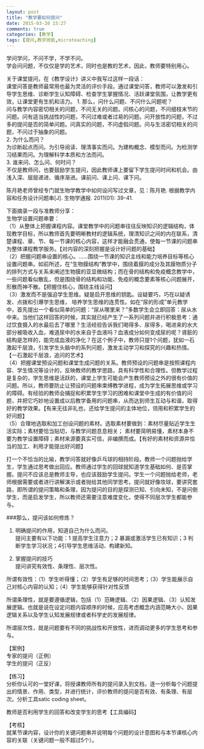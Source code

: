 ```yaml
---
layout: post
title: "教学要如何提问"
date: 2015-03-20 15:27
comments: true
categories: [教学]
tags: [提问,教学技能,microteaching]
---
```

学问学问，不问不学，不学不问。  
学会问问题，不仅仅是学的艺术，同时也是教的艺术，因此，教师要特别用心。  

关于课堂提问，在《教学设计》讲义中我写过这样一段话：  
    课堂问答是教师最常用也最为灵活的评价手段。通过课堂问答，教师可以激发和引导学生思维、诊断学生认知障碍、检查学生掌握情况、活跃课堂氛围，让教学更有效，让课堂更有生机和活力。
    1. 那么，问什么问题、不问什么问题呢？  
    问与教学内容密切相关的问题，不问无关的问题。问核心的问题，不问细枝末节的问题。问有适当挑战性的问题，不问过难或者过易的问题。问开放性的问题，不过多的提问是否的简单问题。问真实的问题，不问虚假问题。问与生活密切相关的问题，不问过于抽象的问题。  
    2. 为什么而问？  
    为诊断起点而问。为引导阅读、理清事实而问。为建构概念、模型而问。为检测学习结果而问。为理解科学本质和方法而问。  
    3. 谁来问、怎么问、何时问？  
    不仅是教师问，也要鼓励学生提问，因此教师课上要留下学生提问时间和机会。由浅入深、层层递进、循序渐进。课前问、课上问、课下问。  

陈月艳老师曾经专门就生物学教学中如何设问写过文章，见：陈月艳. 根据教学内容和任务设计问题串[J]. 生物学通报. 2011(01): 39-41.  

下面摘录一段与准教师分享：  
生物学设置问题串要：  
（1）从整体上把握课程内容。课堂教学中的问题串往往反映知识的逻辑结构，体现教学目标，所以教师首先要明晰教材的逻辑系统，理清知识之间的内在联系，清楚课程、章、节、每一节课的核心内容，这样才能融会贯通，使每一节课的问题串为整体课程教学服务。【对内容的深刻把握是设计好问题的基础】  
（2）把握问题串设置的核心。……围绕一节课的知识主线和能力培养目标等核心设置问题串。如前所述，在“生物膜结构”教学中，围绕着膜的成分及其膜物质分子的排列方式与关系来阐述生物膜的亚显微结构；而在骨的结构和免疫概念教学中，一些问题看似散乱，但是围绕骨的结构和功能、免疫的概念要素等核心问题展开，形散而神不散。【把握住核心，围绕主线设问】  
（3）激发而不是强迫学生思维。疑是启开思维的钥匙。设疑要巧，巧在以疑诱发、点拨和引爆学生思维， 培养学生思维的连贯性。如在“尿的形成”单元教学中，首先提出一个看似简单的问题：“尿从哪里来？”多数学生会立即回答：尿从水中来。当他们这样回答的时候，其实就已经产生了一系列问题并进行积极思考：通过饮食摄入的水最后去了哪里？生活经验告诉我们喝得多、尿得多，喝进来的水大部分被吸收入血，难道尿中的水来自于血液吗？血液成分如何变成尿的呢？肾脏的结构是怎样的，能完成血液的净化？在这个例子中，教师只提1个问题，犹如一石激起千层浪，引发学生头脑中的系列问题，激发主动学习和探究的兴趣和热情。【一石激起千层浪，追问的艺术】  
（4）把握课堂预设问题和课堂生成问题的关系。教师预设的问题串是按照课程内容、学生情况等设计的，反映教师的教学思路，具有科学性和合理性。但教学过程是复杂的，学生思维是活跃的，课堂上学生可能会产生教师预设之外的很有价值的问题。所以，教师要防止让预设的问题串束缚教学进程，成为学生拓展思维或学习的障碍。有经验的教师会捕捉和积累学生学习的困难和课堂中生成的有价值的问题，并把它巧妙地设置成以后教学备用的问题串，从而达到师生互动与和谐，取得好的教学效果。【有来无往非礼也，还给学生提问的主体地位，领用和积累学生的好问题】  
（5）合理地选取和加工创设问题的素材。选取素材要做到：素材尽量贴近学生生活实际；素材要恰当贴切，与教学问题息息相关； 素材要简明易懂，素材本身不要为教学设置障碍；素材来源要真实可信，非编撰而成。【有好的素材和资源并恰当的加工、利用才能提出好问题】  

打一个不恰当的比喻，教学问答就好像乒乓球的相持阶段。教师一个问题抛给学生，学生通过思考做出回应。教师通过学生的回球就知道学生基础如何、是否掌握。提问不应该总是教师主导，也应该鼓励学生提问。学生一个问题抛给老师，老师根据需要或者进行讲解演示或者抛给其他同学思考。提问就好像攻球，要讲究套路，即所谓的提问策略和条理，因为提问的目的是探测已知、引向未知，不是问倒学生，而是启发学生，所以教师还需要注意难度变化，使得不同层次学生都能参与。  

###那么，提问该如何修炼？  
1. 明确提问的作用，知道自己为什么而问。  
提问主要有以下功能：1 提高学生注意力；2 暴漏或激活学生已有知识；3 判断学生学习状况；4引导学生思维活动、构建新知。

2. 掌握提问的技巧  
提问讲究有效性、条理性、层次性。  

所谓有效性：（1）学生听得懂；（2）学生有足够的时间思考；（3）学生能展示自己对核心内容的认知；（4）学生能够获得针对性反馈  

所谓条理性，就是要遵循逻辑，包括（1）范畴逻辑、（2）因果逻辑、（3）认知发展逻辑。也就是说在设定问题内容顺序的时候，应高考虑概念内涵范畴大小、因果逻辑关系以及学生认知发展规律或者科学史的发展规律。  

所谓层次性，就是问题要有不同的挑战性和开放性，进而调动更多的学生思考和参与。  

【案例】  
专家的提问（正例）  
学生的提问（正反）  

【练习】  
分析你认可的一堂好课，将授课教师所有的提问录入到文档，逐一分析每个问题提出的情景、作用、类型，并进行统计，评价教师的提问是否有效、有条理、有层次。分析工具satic coding sheet。  

教师是否利用学生的回答和改变学生的思考【工具编码】  

【考核】  
就某节课内容，设计你的关键问题串并说明每个问题的设计意图和与本节课核心内容的关联（关键问题一般不超过5个）。  
